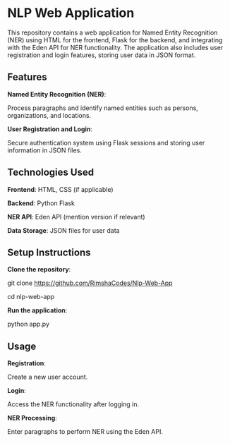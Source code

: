 # NLP Web Application
This repository contains a web application for Named Entity Recognition (NER) using HTML for the frontend, Flask for the backend, and integrating with the Eden API for NER functionality. The application also includes user registration and login features, storing user data in JSON format.


## Features
**Named Entity Recognition (NER)**:

Process paragraphs and identify named entities such as persons, organizations, and locations.

**User Registration and Login**:

Secure authentication system using Flask sessions and storing user information in JSON files.


## Technologies Used
**Frontend**: HTML, CSS (if applicable)

**Backend**: Python Flask

**NER API**: Eden API (mention version if relevant)

**Data Storage**: JSON files for user data


## Setup Instructions
**Clone the repository**:

git clone https://github.com/RimshaCodes/Nlp-Web-App

cd nlp-web-app

**Run the application**:

python app.py

## Usage
**Registration**: 

Create a new user account.

**Login**:

Access the NER functionality after logging in.

**NER Processing**:

Enter paragraphs to perform NER using the Eden API.
